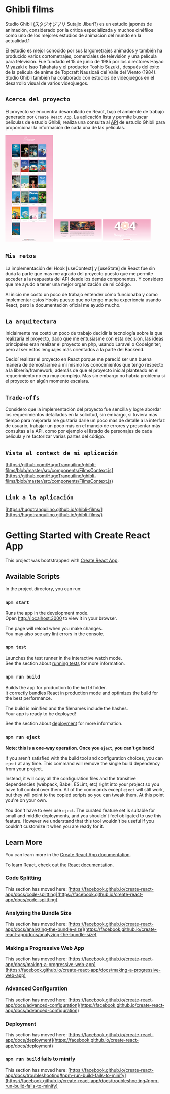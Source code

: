 # Ghibli films

Studio Ghibli (スタジオジブリ Sutajio Jiburi?) es un estudio japonés de animación, considerado por la crítica especializada y muchos cinéfilos como uno de los mejores estudios de animación del mundo en la actualidad.1

El estudio es mejor conocido por sus largometrajes animados y también ha producido varios cortometrajes, comerciales de televisión y una película para televisión. Fue fundado el 15 de junio de 1985 por los directores Hayao Miyazaki e Isao Takahata y el productor Toshio Suzuki , después del éxito de la película de anime de Topcraft Nausicaä del Valle del Viento (1984). Studio Ghibli también ha colaborado con estudios de videojuegos en el desarrollo visual de varios videojuegos.

## `Acerca del proyecto`

El proyecto se encuentra desarrollado en React, bajo el ambiente de trabajo generado por `Create React App`. La aplicación lista y permite buscar películas de estudio Ghibli; realiza una consulta al [API](https://ghibliapi.herokuapp.com/#section/Studio-Ghibli-API) de estudio Ghibli para proporcionar la información de cada una de las películas.

<img src="./src/image/home.png" width="150">
<img src="./src/image/details.png" width="150">
<img src="./src/image/pageNotFound.png" width="150">

## `Mis retos`

La implementación del Hook [useContext] y [useState] de React fue sin duda la parte que mas me agrado del proyecto puesto que me permite acceder a la respuesta del API desde los demás componentes. Y considero que me ayudo a tener una mejor organización de mi código.

Al inicio me costo un poco de trabajo entender cómo funcionaba y como implementar estos Hooks puesto que no tengo mucha experiencia usando React, pero la documentación oficial me ayudó mucho.

## `La arquitectura`

Inicialmente me costó un poco de trabajo decidir la tecnología sobre la que realizaría el proyecto, dado que me entusiasme con esta decisión, las ideas principales eran realizar el proyecto en php, usando Laravel o CodeIgniter; pero al ser estos lenguajes más orientados a la parte del Backend.

Decidí realizar el proyecto en React porque me pareció ser una buena manera de demostrarme a mí mismo los conocimientos que tengo respecto a la librería/framework, además de que el proyecto inicial planteado en el requerimiento no era muy complejo. Mas sin embargo no habría problema si el proyecto en algún momento escalara. 

## `Trade-offs`

Considero que la implementación del proyecto fue sencilla y logre abordar los requerimientos detallados en la solicitud, sin embargo, si tuviera mas tiempo para mejorarla me gustaría darle un poco mas de detalle a la interfaz de usuario, trabajar un poco más en el manejo de errores y presentar más consultas a la API, como por ejemplo el listado de personajes de cada película y re factorizar varias partes del código.

## `Vista al context de mi aplicación`

[https://github.com/HugoTranquilino/ghibli-films/blob/master/src/components/FilmsContext.js](https://github.com/HugoTranquilino/ghibli-films/blob/master/src/components/FilmsContext.js)

## `Link a la aplicación`

[https://hugotranquilino.github.io/ghibli-films/](https://hugotranquilino.github.io/ghibli-films/)


# Getting Started with Create React App

This project was bootstrapped with [Create React App](https://github.com/facebook/create-react-app).

## Available Scripts

In the project directory, you can run:

### `npm start`

Runs the app in the development mode.\
Open [http://localhost:3000](http://localhost:3000) to view it in your browser.

The page will reload when you make changes.\
You may also see any lint errors in the console.

### `npm test`

Launches the test runner in the interactive watch mode.\
See the section about [running tests](https://facebook.github.io/create-react-app/docs/running-tests) for more information.

### `npm run build`

Builds the app for production to the `build` folder.\
It correctly bundles React in production mode and optimizes the build for the best performance.

The build is minified and the filenames include the hashes.\
Your app is ready to be deployed!

See the section about [deployment](https://facebook.github.io/create-react-app/docs/deployment) for more information.

### `npm run eject`

**Note: this is a one-way operation. Once you `eject`, you can't go back!**

If you aren't satisfied with the build tool and configuration choices, you can `eject` at any time. This command will remove the single build dependency from your project.

Instead, it will copy all the configuration files and the transitive dependencies (webpack, Babel, ESLint, etc) right into your project so you have full control over them. All of the commands except `eject` will still work, but they will point to the copied scripts so you can tweak them. At this point you're on your own.

You don't have to ever use `eject`. The curated feature set is suitable for small and middle deployments, and you shouldn't feel obligated to use this feature. However we understand that this tool wouldn't be useful if you couldn't customize it when you are ready for it.

## Learn More

You can learn more in the [Create React App documentation](https://facebook.github.io/create-react-app/docs/getting-started).

To learn React, check out the [React documentation](https://reactjs.org/).

### Code Splitting

This section has moved here: [https://facebook.github.io/create-react-app/docs/code-splitting](https://facebook.github.io/create-react-app/docs/code-splitting)

### Analyzing the Bundle Size

This section has moved here: [https://facebook.github.io/create-react-app/docs/analyzing-the-bundle-size](https://facebook.github.io/create-react-app/docs/analyzing-the-bundle-size)

### Making a Progressive Web App

This section has moved here: [https://facebook.github.io/create-react-app/docs/making-a-progressive-web-app](https://facebook.github.io/create-react-app/docs/making-a-progressive-web-app)

### Advanced Configuration

This section has moved here: [https://facebook.github.io/create-react-app/docs/advanced-configuration](https://facebook.github.io/create-react-app/docs/advanced-configuration)

### Deployment

This section has moved here: [https://facebook.github.io/create-react-app/docs/deployment](https://facebook.github.io/create-react-app/docs/deployment)

### `npm run build` fails to minify

This section has moved here: [https://facebook.github.io/create-react-app/docs/troubleshooting#npm-run-build-fails-to-minify](https://facebook.github.io/create-react-app/docs/troubleshooting#npm-run-build-fails-to-minify)
